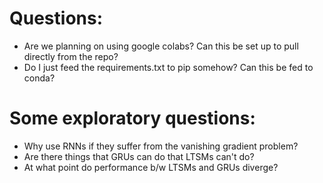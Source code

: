 # Questions:
- Are we planning on using google colabs?  Can this be set up to pull directly from the repo?
- Do I just feed the requirements.txt to pip somehow?  Can this be fed to conda?

# Some exploratory questions:
- Why use RNNs if they suffer from the vanishing gradient problem?
- Are there things that GRUs can do that LTSMs can't do?
- At what point do performance b/w LTSMs and GRUs diverge?
